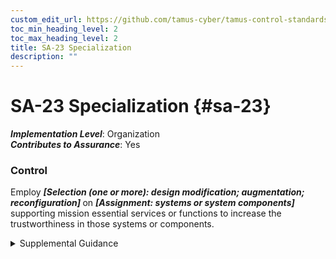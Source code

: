 ```yaml
---
custom_edit_url: https://github.com/tamus-cyber/tamus-control-standards/tree/main/content/tamus.edu/TAMUS_profile.xml
toc_min_heading_level: 2
toc_max_heading_level: 2
title: SA-23 Specialization
description: ""
---
```


# SA-23 Specialization {#sa-23}

_**Implementation Level**_: Organization\
_**Contributes to Assurance**_: Yes

### Control

Employ <strong title="sa-23_odp.01"> <em>[Selection (one or more): design modification; augmentation; reconfiguration]</em> </strong> on <strong title="sa-23_odp.02"> <em>[Assignment: systems or system components]</em> </strong> supporting mission essential services or functions to increase the trustworthiness in those systems or components.

<details>
  <summary>Supplemental Guidance</summary>

It is often necessary for a system or system component that supports mission-essential services or functions to be enhanced to maximize the trustworthiness of the resource. Sometimes this enhancement is done at the design level. In other instances, it is done post-design, either through modifications of the system in question or by augmenting the system with additional components. For example, supplemental authentication or non-repudiation functions may be added to the system to enhance the identity of critical resources to other resources that depend on the organization-defined resources.

</details>

